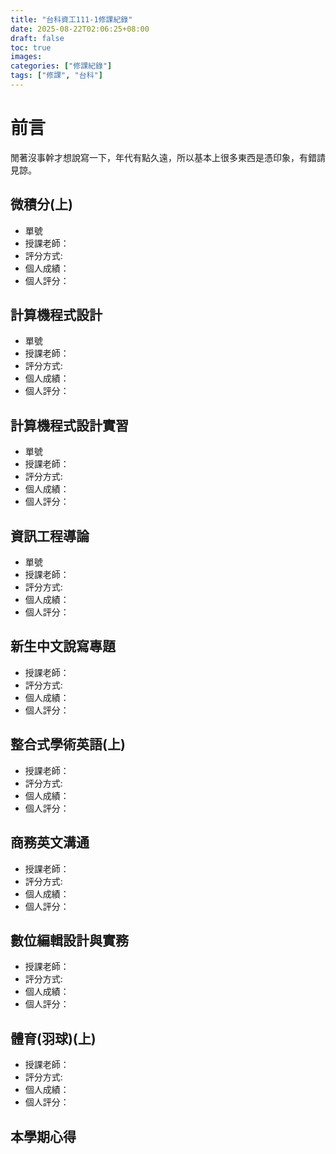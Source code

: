 ```yaml
---
title: "台科資工111-1修課紀錄"
date: 2025-08-22T02:06:25+08:00
draft: false
toc: true
images:
categories: ["修課紀錄"]
tags: ["修課", "台科"]
---
```

# 前言
閒著沒事幹才想說寫一下，年代有點久遠，所以基本上很多東西是憑印象，有錯請見諒。

## 微積分(上)
* 單號
* 授課老師：
* 評分方式:
* 個人成績：
* 個人評分：

## 計算機程式設計
* 單號
* 授課老師：
* 評分方式:
* 個人成績：
* 個人評分：

## 計算機程式設計實習
* 單號
* 授課老師：
* 評分方式:
* 個人成績：
* 個人評分：

## 資訊工程導論
* 單號
* 授課老師：
* 評分方式:
* 個人成績：
* 個人評分：

## 新生中文說寫專題
* 授課老師：
* 評分方式:
* 個人成績：
* 個人評分：

## 整合式學術英語(上)
* 授課老師：
* 評分方式:
* 個人成績：
* 個人評分：

## 商務英文溝通
* 授課老師：
* 評分方式:
* 個人成績：
* 個人評分：

## 數位編輯設計與實務
* 授課老師：
* 評分方式:
* 個人成績：
* 個人評分：

## 體育(羽球)(上)
* 授課老師：
* 評分方式:
* 個人成績：
* 個人評分：

## 本學期心得